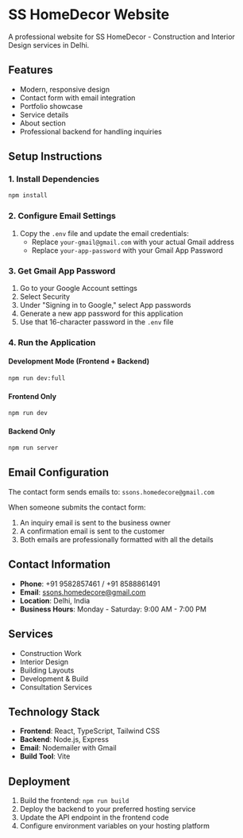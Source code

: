 # SS HomeDecor Website

A professional website for SS HomeDecor - Construction and Interior Design services in Delhi.

## Features

- Modern, responsive design
- Contact form with email integration
- Portfolio showcase
- Service details
- About section
- Professional backend for handling inquiries

## Setup Instructions

### 1. Install Dependencies
```bash
npm install
```

### 2. Configure Email Settings
1. Copy the `.env` file and update the email credentials:
   - Replace `your-gmail@gmail.com` with your actual Gmail address
   - Replace `your-app-password` with your Gmail App Password

### 3. Get Gmail App Password
1. Go to your Google Account settings
2. Select Security
3. Under "Signing in to Google," select App passwords
4. Generate a new app password for this application
5. Use that 16-character password in the `.env` file

### 4. Run the Application

#### Development Mode (Frontend + Backend)
```bash
npm run dev:full
```

#### Frontend Only
```bash
npm run dev
```

#### Backend Only
```bash
npm run server
```

## Email Configuration

The contact form sends emails to: `ssons.homedecore@gmail.com`

When someone submits the contact form:
1. An inquiry email is sent to the business owner
2. A confirmation email is sent to the customer
3. Both emails are professionally formatted with all the details

## Contact Information

- **Phone**: +91 9582857461 / +91 8588861491
- **Email**: ssons.homedecore@gmail.com
- **Location**: Delhi, India
- **Business Hours**: Monday - Saturday: 9:00 AM - 7:00 PM

## Services

- Construction Work
- Interior Design
- Building Layouts
- Development & Build
- Consultation Services

## Technology Stack

- **Frontend**: React, TypeScript, Tailwind CSS
- **Backend**: Node.js, Express
- **Email**: Nodemailer with Gmail
- **Build Tool**: Vite

## Deployment

1. Build the frontend: `npm run build`
2. Deploy the backend to your preferred hosting service
3. Update the API endpoint in the frontend code
4. Configure environment variables on your hosting platform